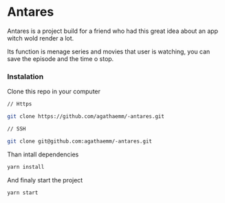 # Antares

Antares is a project build for a friend who had this great idea about an app witch wold render a lot.

Its function is menage series and movies that user is watching, you can save the episode and the time o stop.

### Instalation

Clone this repo in your computer

```bash
// Https

git clone https://github.com/agathaemm/-antares.git

// SSH

git clone git@github.com:agathaemm/-antares.git
```

Than intall dependencies

```bash
yarn install
```

And finaly start the project

```bash
yarn start
```
